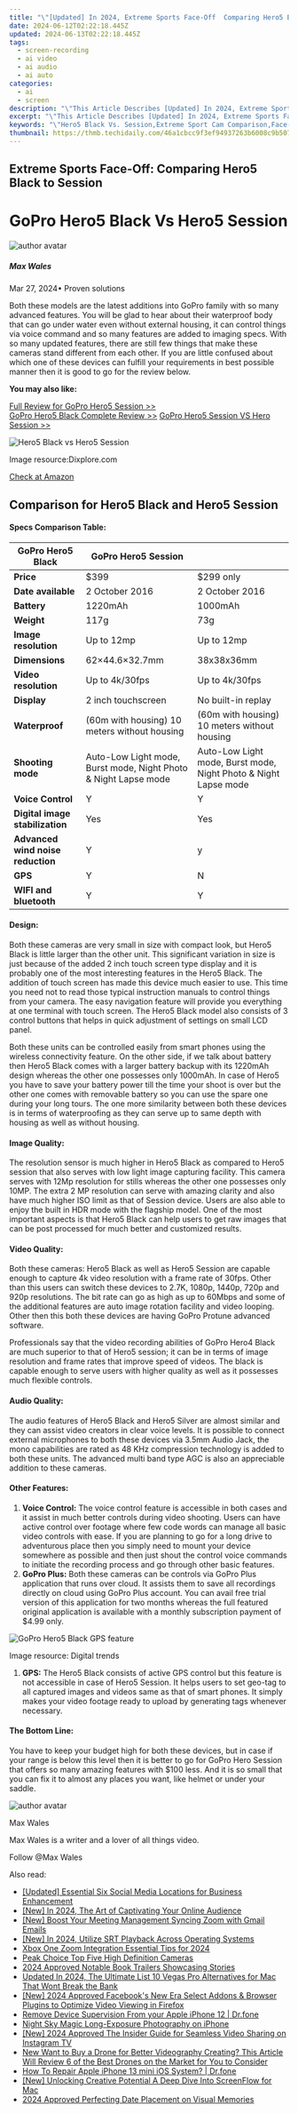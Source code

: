 ```yaml
---
title: "\"[Updated] In 2024, Extreme Sports Face-Off  Comparing Hero5 Black to Session\""
date: 2024-06-12T02:22:18.445Z
updated: 2024-06-13T02:22:18.445Z
tags: 
  - screen-recording
  - ai video
  - ai audio
  - ai auto
categories: 
  - ai
  - screen
description: "\"This Article Describes [Updated] In 2024, Extreme Sports Face-Off: Comparing Hero5 Black to Session\""
excerpt: "\"This Article Describes [Updated] In 2024, Extreme Sports Face-Off: Comparing Hero5 Black to Session\""
keywords: "\"Hero5 Black Vs. Session,Extreme Sport Cam Comparison,Face-Off Hero5 Session,Hero5 Pro Versus Session,Superior Sports Cameras,Hero5 Competitive Edge,Professional Sports Video Cams\""
thumbnail: https://thmb.techidaily.com/46a1cbcc9f3ef94937263b6008c9b5073cf79aa9d5c6f331ff630995ba1cfe29.jpg
---
```


## Extreme Sports Face-Off: Comparing Hero5 Black to Session

# GoPro Hero5 Black Vs Hero5 Session

![author avatar](https://images.wondershare.com/filmora/article-images/max-wales-author.jpg)

##### Max Wales

 Mar 27, 2024• Proven solutions

Both these models are the latest additions into GoPro family with so many advanced features. You will be glad to hear about their waterproof body that can go under water even without external housing, it can control things via voice command and so many features are added to imaging specs. With so many updated features, there are still few things that make these cameras stand different from each other. If you are little confused about which one of these devices can fulfill your requirements in best possible manner then it is good to go for the review below.

**You may also like:**

[Full Review for GoPro Hero5 Session >>](https://tools.techidaily.com/wondershare/filmora/download/)  
[GoPro Hero5 Black Complete Review >>](https://tools.techidaily.com/wondershare/filmora/download/)
[GoPro Hero5 Session VS Hero Session >>](https://tools.techidaily.com/wondershare/filmora/download/)

![Hero5 Black vs Hero5 Session](https://images.wondershare.com/filmora/article-images/gopro-hero-5-black-vs-gopro-hero-5-session.jpg)

Image resource:Dixplore.com

[Check at Amazon](https://www.amazon.com/gp/product/B01M14ATO0/ref=as%5Fli%5Ftl?ie=UTF8&tag=vs-flora-20&camp=1789&creative=9325&linkCode=as2&creativeASIN=B01M14ATO0&linkId=5ce54ea937ecffa6b1b8056b6922abaa)

## Comparison for Hero5 Black and Hero5 Session

#### **Specs Comparison Table:**

| GoPro Hero5 Black                 | GoPro Hero5 Session                                             |                                                                 |
| --------------------------------- | --------------------------------------------------------------- | --------------------------------------------------------------- |
| **Price**                         | $399                                                            | $299 only                                                       |
| **Date available**                | 2 October 2016                                                  | 2 October 2016                                                  |
| **Battery**                       | 1220mAh                                                         | 1000mAh                                                         |
| **Weight**                        | 117g                                                            | 73g                                                             |
| **Image resolution**              | Up to 12mp                                                      | Up to 12mp                                                      |
| **Dimensions**                    | 62×44.6×32.7mm                                                  | 38x38x36mm                                                      |
| **Video resolution**              | Up to 4k/30fps                                                  | Up to 4k/30fps                                                  |
| **Display**                       | 2 inch touchscreen                                              | No built-in replay                                              |
| **Waterproof**                    | (60m with housing) 10 meters without housing                    | (60m with housing) 10 meters without housing                    |
| **Shooting mode**                 | Auto-Low Light mode, Burst mode, Night Photo & Night Lapse mode | Auto-Low Light mode, Burst mode, Night Photo & Night Lapse mode |
| **Voice Control**                 | Y                                                               | Y                                                               |
| **Digital image stabilization**   | Yes                                                             | Yes                                                             |
| **Advanced wind noise reduction** | Y                                                               | y                                                               |
| **GPS**                           | Y                                                               | N                                                               |
| **WIFI and bluetooth**            | Y                                                               | Y                                                               |

#### **Design:**

Both these cameras are very small in size with compact look, but Hero5 Black is little larger than the other unit. This significant variation in size is just because of the added 2 inch touch screen type display and it is probably one of the most interesting features in the Hero5 Black. The addition of touch screen has made this device much easier to use. This time you need not to read those typical instruction manuals to control things from your camera. The easy navigation feature will provide you everything at one terminal with touch screen. The Hero5 Black model also consists of 3 control buttons that helps in quick adjustment of settings on small LCD panel.

Both these units can be controlled easily from smart phones using the wireless connectivity feature. On the other side, if we talk about battery then Hero5 Black comes with a larger battery backup with its 1220mAh design whereas the other one possesses only 1000mAh. In case of Hero5 you have to save your battery power till the time your shoot is over but the other one comes with removable battery so you can use the spare one during your long tours. The one more similarity between both these devices is in terms of waterproofing as they can serve up to same depth with housing as well as without housing.

#### **Image Quality:**

The resolution sensor is much higher in Hero5 Black as compared to Hero5 session that also serves with low light image capturing facility. This camera serves with 12Mp resolution for stills whereas the other one possesses only 10MP. The extra 2 MP resolution can serve with amazing clarity and also have much higher ISO limit as that of Session device. Users are also able to enjoy the built in HDR mode with the flagship model. One of the most important aspects is that Hero5 Black can help users to get raw images that can be post processed for much better and customized results.

#### **Video Quality:**

Both these cameras: Hero5 Black as well as Hero5 Session are capable enough to capture 4k video resolution with a frame rate of 30fps. Other than this users can switch these devices to 2.7K, 1080p, 1440p, 720p and 920p resolutions. The bit rate can go as high as up to 60Mbps and some of the additional features are auto image rotation facility and video looping. Other then this both these devices are having GoPro Protune advanced software.

Professionals say that the video recording abilities of GoPro Hero4 Black are much superior to that of Hero5 session; it can be in terms of image resolution and frame rates that improve speed of videos. The black is capable enough to serve users with higher quality as well as it possesses much flexible controls.

#### **Audio Quality:**

The audio features of Hero5 Black and Hero5 Silver are almost similar and they can assist video creators in clear voice levels. It is possible to connect external microphones to both these devices via 3.5mm Audio Jack, the mono capabilities are rated as 48 KHz compression technology is added to both these units. The advanced multi band type AGC is also an appreciable addition to these cameras.

#### **Other Features:**

   1. **Voice Control:** The voice control feature is accessible in both cases and it assist in much better controls during video shooting. Users can have active control over footage where few code words can manage all basic video controls with ease. If you are planning to go for a long drive to adventurous place then you simply need to mount your device somewhere as possible and then just shout the control voice commands to initiate the recording process and go through other basic features.
   2. **GoPro Plus:** Both these cameras can be controls via GoPro Plus application that runs over cloud. It assists them to save all recordings directly on cloud using GoPro Plus account. You can avail free trial version of this application for two months whereas the full featured original application is available with a monthly subscription payment of $4.99 only.

![GoPro Hero5 Black GPS feature](https://images.wondershare.com/filmora/article-images/gopro-gps-feature.jpeg)

Image resource: Digital trends

1. **GPS:** The Hero5 Black consists of active GPS control but this feature is not accessible in case of Hero5 Session. It helps users to set geo-tag to all captured images and videos same as that of smart phones. It simply makes your video footage ready to upload by generating tags whenever necessary.

#### **The Bottom Line:**

You have to keep your budget high for both these devices, but in case if your range is below this level then it is better to go for GoPro Hero Session that offers so many amazing features with $100 less. And it is so small that you can fix it to almost any places you want, like helmet or under your saddle.

![author avatar](https://images.wondershare.com/filmora/article-images/max-wales-author.jpg)

Max Wales

Max Wales is a writer and a lover of all things video.

Follow @Max Wales


<ins class="adsbygoogle"
     style="display:block"
     data-ad-format="autorelaxed"
     data-ad-client="ca-pub-7571918770474297"
     data-ad-slot="1223367746"></ins>



<ins class="adsbygoogle"
     style="display:block"
     data-ad-client="ca-pub-7571918770474297"
     data-ad-slot="8358498916"
     data-ad-format="auto"
     data-full-width-responsive="true"></ins>


<span class="atpl-alsoreadstyle">Also read:</span>
<div><ul>
<li><a href="https://article-files.techidaily.com/updated-essential-six-social-media-locations-for-business-enhancement/"><u>[Updated] Essential Six Social Media Locations for Business Enhancement</u></a></li>
<li><a href="https://article-files.techidaily.com/new-in-2024-the-art-of-captivating-your-online-audience/"><u>[New] In 2024, The Art of Captivating Your Online Audience</u></a></li>
<li><a href="https://article-files.techidaily.com/new-boost-your-meeting-management-syncing-zoom-with-gmail-emails/"><u>[New] Boost Your Meeting Management  Syncing Zoom with Gmail Emails</u></a></li>
<li><a href="https://article-files.techidaily.com/new-in-2024-utilize-srt-playback-across-operating-systems/"><u>[New] In 2024, Utilize SRT Playback Across Operating Systems</u></a></li>
<li><a href="https://article-files.techidaily.com/xbox-one-zoom-integration-essential-tips-for-2024/"><u>Xbox One Zoom Integration  Essential Tips for 2024</u></a></li>
<li><a href="https://article-files.techidaily.com/peak-choice-top-five-high-definition-cameras/"><u>Peak Choice  Top Five High Definition Cameras</u></a></li>
<li><a href="https://article-files.techidaily.com/2024-approved-notable-book-trailers-showcasing-stories/"><u>2024 Approved  Notable Book Trailers Showcasing Stories</u></a></li>
<li><a href="https://video-creation-software.techidaily.com/updated-in-2024-the-ultimate-list-10-vegas-pro-alternatives-for-mac-that-wont-break-the-bank/"><u>Updated In 2024, The Ultimate List 10 Vegas Pro Alternatives for Mac That Wont Break the Bank</u></a></li>
<li><a href="https://facebook-clips.techidaily.com/new-2024-approved-facebooks-new-era-select-addons-and-browser-plugins-to-optimize-video-viewing-in-firefox/"><u>[New] 2024 Approved  Facebook's New Era  Select Addons & Browser Plugins to Optimize Video Viewing in Firefox</u></a></li>
<li><a href="https://iphone-unlock.techidaily.com/remove-device-supervision-from-your-apple-iphone-12-drfone-by-drfone-ios/"><u>Remove Device Supervision From your Apple iPhone 12 | Dr.fone</u></a></li>
<li><a href="https://extra-resources.techidaily.com/night-sky-magic-long-exposure-photography-on-iphone/"><u>Night Sky Magic  Long-Exposure Photography on iPhone</u></a></li>
<li><a href="https://instagram-video-recordings.techidaily.com/new-2024-approved-the-insider-guide-for-seamless-video-sharing-on-instagram-tv/"><u>[New] 2024 Approved  The Insider Guide for Seamless Video Sharing on Instagram TV</u></a></li>
<li><a href="https://ai-video-editing.techidaily.com/new-want-to-buy-a-drone-for-better-videography-creating-this-article-will-review-6-of-the-best-drones-on-the-market-for-you-to-consider/"><u>New Want to Buy a Drone for Better Videography Creating? This Article Will Review 6 of the Best Drones on the Market for You to Consider</u></a></li>
<li><a href="https://techidaily.com/how-to-repair-apple-iphone-13-mini-ios-system-drfone-by-drfone-ios-system-repair-ios-system-repair/"><u>How To Repair Apple iPhone 13 mini iOS System? | Dr.fone</u></a></li>
<li><a href="https://on-screen-recording.techidaily.com/new-unlocking-creative-potential-a-deep-dive-into-screenflow-for-mac/"><u>[New] Unlocking Creative Potential  A Deep Dive Into ScreenFlow for Mac</u></a></li>
<li><a href="https://extra-guidance.techidaily.com/2024-approved-perfecting-date-placement-on-visual-memories/"><u>2024 Approved  Perfecting Date Placement on Visual Memories</u></a></li>
</ul></div>
